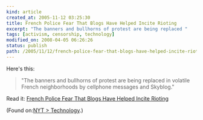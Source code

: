 ```yaml
---
kind: article
created_at: 2005-11-12 03:25:30
title: French Police Fear That Blogs Have Helped Incite Rioting
excerpt: "The banners and bullhorns of protest are being replaced "
tags: [activism, censorship, technology]
modified_on: 2008-04-05 06:26:26
status: publish 
path: /2005/11/12/french-police-fear-that-blogs-have-helped-incite-rioting
---
```


<p>
Here's this:
</p>

<blockquote class="large">
<p>"The banners and bullhorns of protest are being replaced in volatile French neighborhoods by cellphone messages and Skyblog."</p>
</blockquote>

<p>Read it: <a href="http://www.nytimes.com/2005/11/10/international/europe/10blogs.html?ex=1289278800&en=fc59f8868a14e7e4&ei=5088&partner=rssnyt&emc=rss">French Police Fear That Blogs Have Helped Incite Rioting</a></p>
<p>(Found on:<a href="http://www.nytimes.com/pages/technology/index.html?partner=rssnyt">NYT > Technology</a>.)</p>